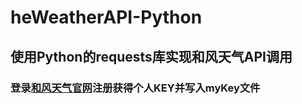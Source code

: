 # heWeatherAPI-Python

## 使用Python的requests库实现和风天气API调用

### 登录[和风天气官网](https://dev.qweather.com)注册获得个人KEY并写入myKey文件
